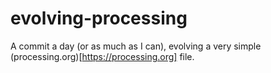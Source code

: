 # evolving-processing

A commit a day (or as much as I can), evolving a very simple (processing.org)[https://processing.org] file.


